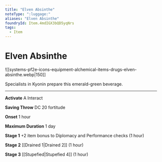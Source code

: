 ```yaml
---
title: "Elven Absinthe"
noteType: ":luggage:"
aliases: "Elven Absinthe"
foundryId: Item.4mdIGX3bQD5yqNrs
tags:
  - Item
---
```


# Elven Absinthe
![[systems-pf2e-icons-equipment-alchemical-items-drugs-elven-absinthe.webp|150]]

Specialists in Kyonin prepare this emerald-green beverage.

* * *

**Activate** A Interact

**Saving Throw** DC 20 fortitude

**Onset** 1 hour

**Maximum Duration** 1 day

**Stage 1** +2 item bonus to Diplomacy and Performance checks (1 hour)

**Stage 2** [[Drained 1|Drained 2]] (1 hour)

**Stage 3** [[Stupefied|Stupefied 4]] (1 hour)
